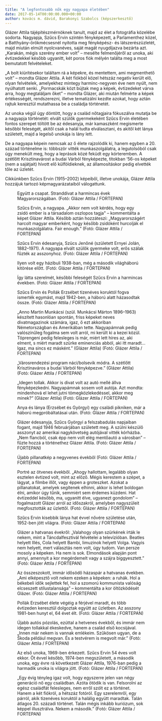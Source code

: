 ```yaml
---
title: "A legfontosabb nők egy nagyapa életében"
date: 2017-05-14T00:00:00.000+00:00
author: kovács m. dávid, Barakonyi Szabolcs (képszerkesztő)
---
```


Glázer Attila tájépítészmérnöknek tanult, majd az élet a fotográfia közelébe sodorta. Nagyapja, Szűcs Ervin szintén fényképezett, a Parlamenthez közel, a Batthyány-örökmécsesnél nyitotta meg fényképész- és látszerészüzletét, majd miután elmúlt nyolcvanéves, saját magát nyugdíjazva bezárta azt. „Karakán, mégis szerény ember volt” – mesélte felmenőjéről az unoka, aki évtizedekkel később ugyanitt, két poros fiók mélyén találta meg a most bemutatott felvételeket.

„A bolt kiürítésekor találtam rá a képekre, és mentettem, ami megmenthető volt” – mondta Glázer Attila. A két fiókból közel hétszáz negatív került elő, olyan felvételek, amelyekhez mintegy harminc-negyven éve nem nyúlt, nem nyúlhatott senki. „Pormacskák közt bújtak meg a képek, évtizedeket várva arra, hogy megtaláljam őket” – mondta Glázer, aki miután felmérte a képek értékességét, rendszerezni, illetve tematizálni kezdte azokat, hogy aztán rajtuk keresztül mutathassa be a családja történetét.

Az unoka végül úgy döntött, hogy a család nőtagjaira fókuszálva mutatja be a nagyapja történetét: elvált szülők gyermekeként Szűcs Ervin életében fontos szerepet töltött be az édesanyja, már kamaszként megismerte későbbi feleségét, akitől csak a halál tudta elválasztani, és akitől két lánya született, majd a legelső unokája is lány lett.

De a nagyapa képein nemcsak az ő élete rajzolódik ki, hanem egyben a 20. század történelme is: többször vitték munkaszolgálatra, a legutolsóból csak úgy menekült meg, hogy a leprások közé feküdt egy kórteremben. A szétlőtt Krisztinavárost a budai Várból fényképezte, titokban ‘56-os képeket (nem a sajátjait) hívott elő külföldieknek, az államosításkor pedig elvették tőle az üzletét.

Cikkünkben Szűcs Ervin (1915–2002) képeiből, illetve unokája, Glázer Attila hozzájuk tartozó képmagyarázataiból válogattunk.

<figure>
<img src="/images/16870684_290766721b22602efda93344a0c7230a_wm.jpg" alt="" />
<figcaption>Együtt a csapat. Stranddivat a harmincas évek Magyarországában. (Fotó: Glázer Attila / FORTEPAN)</figcaption>
</figure>

<figure>
<img src="/images/16870682_6fa83ac859656477767dac599640a4e7_wm.jpg" alt="" />
<figcaption>Szűcs Ervin, a nagyapa. „Akkor nem volt kérdés, hogy egy zsidó ember is a társadalom oszlopos tagja" – kommentálta a képet Glázer Attila. Később aztán hozzáteszi: „Magyarországért harcolt magyar emberként, hogy később zsidóként hurcolják el munkaszolgálatra. Fair enough.” (Fotó: Glázer Attila / FORTEPAN)</figcaption>
</figure>

<figure>
<img src="/images/16870666_33057ccda814e62f48ed8ba560d3d955_wm.jpg" alt="" />
<figcaption>Szűcs Ervin édesanyja, Szücs Jenőné (született Ernyei Jolán, 1882–1971). A nagyapa elvált szülők gyermeke volt, erős szálak fűzték az asszonyhoz. (Fotó: Glázer Attila / FORTEPAN)</figcaption>
</figure>

<figure>
<img src="/images/16870660_c5931f632db85855af07a0919ea14318_wm.jpg" alt="" />
<figcaption>Ilyen volt egy házibuli 1938-ban, még a második világháború kitörése előtt. (Fotó: Glázer Attila / FORTEPAN)</figcaption>
</figure>

<figure>
<img src="/images/16870654_ec1d2b63849ee223909c90d072f2d439_wm.jpg" alt="" />
<figcaption>Így látta szerelmét, későbbi feleségét Szűcs Ervin a harmincas években. (Fotó: Glázer Attila / FORTEPAN)</figcaption>
</figure>

<figure>
<img src="/images/16870662_7a0f603fb39a889a146ff44b159511d0_wm.jpg" alt="" />
<figcaption>Szűcs Ervin és Pollák Erzsébet tizenéves koruktól fogva ismerték egymást, majd 1942-ben, a háború alatt házasodtak össze. (Fotó: Glázer Attila / FORTEPAN)</figcaption>
</figure>

<figure>
<img src="/images/16870650_e2af58947272ad8bb737fd428d1dbd10_wm.jpg" alt="" />
<figcaption>„Anno Martin Munkácsi (szül. Munkácsi Márton 1896–1963) készített hasonlóan spontán, friss képeket neves divatmagazinok számára, igaz, ő ezt akkoriban Németországban és Amerikában tette. Nagyapámnak pedig valószínűleg fogalma sem volt arról, mi került ki a kezei közül. Töprengeni pedig felesleges is már, miért lett híres az, aki elment, s miért maradt szürke eminenciás abból, aki itt maradt... Igaz, ma sincs ez másként.” (Glázer Attila) (Fotó: Glázer Attila / FORTEPAN)</figcaption>
</figure>

<figure>
<img src="/images/16870678_f09d8b90de99511a8e4871464e11097c_wm.jpg" alt="" />
<figcaption>„Városrendezési program náci/bolsevik módra. A szétlőtt Krisztinaváros a budai Várból fényképezve.” (Glázer Attila) (Fotó: Glázer Attila / FORTEPAN)</figcaption>
</figure>

<figure>
<img src="/images/16870680_500eae3a0c30bcd009de620a8bd12e36_wm.jpg" alt="" />
<figcaption>„Idegen tollak. Akkor is divat volt az autó mellé állva fényképezkedni. Nagyapámnak sosem volt autója. Azt mondta: mindenhová el lehet jutni tömegközlekedéssel, akkor meg minek?” (Glázer Attila) (Fotó: Glázer Attila / FORTEPAN)</figcaption>
</figure>

<figure>
<img src="/images/16870674_0937b26f8e74debf6aebd0ff43b61586_wm.jpg" alt="" />
<figcaption>Anya és lánya (Erzsébet és Györgyi) egy családi pikniken, már a háború megpróbáltatásai után. (Fotó: Glázer Attila / FORTEPAN)</figcaption>
</figure>

<figure>
<img src="/images/16870670_968b27953ef6918a8ccaaa147fca41ec_wm.jpg" alt="" />
<figcaption>Glázer édesanyja, Szűcs Györgyi a felszabadulás napjaiban fogant, majd 1946 februárjában született meg. A szülni készülő asszonyt az amerikai nagykövetség autójával vitték kórházba. „Nem flancból, csak épp nem volt elég mentőautó a városban” – fűzte hozzá a történethez Glázer Attila. (Fotó: Glázer Attila / FORTEPAN)</figcaption>
</figure>

<figure>
<img src="/images/16870672_70ab4ca9c79ebc0884204f39282c5e5b_wm.jpg" alt="" />
<figcaption>Újabb pillanatkép a negyvenes évekből (Fotó: Glázer Attila / FORTEPAN)</figcaption>
</figure>

<figure>
<img src="/images/16870656_eb96b7577d0db5e7c52d48048f927a44_wm.jpg" alt="" />
<figcaption>Portré az ötvenes évekből. „Ahogy hallottam, legalább olyan esztelen évtized volt, mint az előző. Mégis kerestem a szépet, a lágyat, a filmbe illőt, vagy éppen a groteszket. Azokat a pillanatokat, amelyek segítenek elhinni, akkor is lehet boldogan élni, amikor úgy tűnik, semmiért sem érdemes küzdeni. Hat évtizeddel később, ma, ugyanitt élve, ugyanezt gondolom” – fogalmazott Glázer arról az időszakról, amelyben nagyszüleit megfosztották az üzlettől. (Fotó: Glázer Attila / FORTEPAN)</figcaption>
</figure>

<figure>
<img src="/images/16870652_a4e1d000167234e1454f1d4516a5ecb9_wm.jpg" alt="" />
<figcaption>Szűcs Ervin kisebbik lánya hat évvel nővére születése után, 1952-ben jött világra. (Fotó: Glázer Attila / FORTEPAN)</figcaption>
</figure>

<figure>
<img src="/images/16870644_b64de415139eeb6f900e5f87e1c01c17_wm.jpg" alt="" />
<figcaption>Glázer a hatvanas évekről: „Valahogy olyan szürkének írták le nekem, mint a Táncdalfesztivál felvételei a televízióban. Beatles helyett Illés, Cola helyett Bambi, limuzinok helyett Volga. Vagyis nem helyett, mert választás nem volt, úgy tudom. Van persze mosoly a képeken. Ha nem is sok. Elmondások alapján pont annyi, amennyit a kor megérdemelt vagy a szájra biggyesztett.” (Fotó: Glázer Attila / FORTEPAN)</figcaption>
</figure>

<figure>
<img src="/images/16870658_2b4d8457f2b1d60c545febae12e9ac83_wm.jpg" alt="" />
<figcaption>Az összeszokott, immár idősödő házaspár a hatvanas években. „Ami elképesztő volt nekem ezeken a képeken: a ruhák. Hol a békebeli idők sejlettek fel, hol a szomorú kommunista valóság elcseszett stílustalansága” – kommentálta a kor öltözködését Glázer. (Fotó: Glázer Attila / FORTEPAN)</figcaption>
</figure>

<figure>
<img src="/images/16870676_4e9aa9005d7a2ca0155cc37f95939c0d_wm.jpg" alt="" />
<figcaption>Pollák Erzsébet élete végéig a férjével maradt, és több évtizeden keresztül dolgoztak együtt az üzletben. Az asszony 1981-ben hunyt el, 64 évet élt. (Fotó: Glázer Attila / FORTEPAN)</figcaption>
</figure>

<figure>
<img src="/images/16870648_fd5bb6a1f28e9a8058b49c069d06ce71_wm.jpg" alt="" />
<figcaption>Újabb autós pózolás, ezúttal a hetvenes évekből, és immár nem idegen tollakkal ékeskedve, hanem a család első kocsijával. „Innen már nekem is vannak emlékeim. Szűkösen ugyan, de a Škoda például megvan. És a testvérem is megvolt már.” (Fotó: Glázer Attila / FORTEPAN)</figcaption>
</figure>

<figure>
<img src="/images/16870646_43247145125c9d23225e9274b2d5ddf8_wm.jpg" alt="" />
<figcaption>Az első unoka, 1969-ben érkezett. Szűcs Ervin 54 éves volt ekkor. Öt évvel később, 1974-ben megszületett, a második unoka, egy évre rá következett Glázer Attila, 1976-ban pedig a harmadik unoka is világra jött. (Fotó: Glázer Attila / FORTEPAN)</figcaption>
</figure>

<figure>
<img src="/images/16870642_12a183f356c8e952a725a91a5a99c6ec_wm.jpg" alt="" />
<figcaption>„Egy évig tényleg igaz volt, hogy egyszerre jelen van négy generáció nő egy családban. Azóta ötödik is van. Felsorolni az egész családfát felesleges, nem erről szólt ez a történet. Hanem a két fiókról, a hétszáz fotóról. Egy szerelemről, egy párról, akik tizenéves koruktól a halálig együtt maradtak. Talán átlagos 20. századi történet. Talán mégis inkább kuriózum, sok képpel illusztrálva. Nekem a második.” (Fotó: Glázer Attila / FORTEPAN)</figcaption>
</figure>
